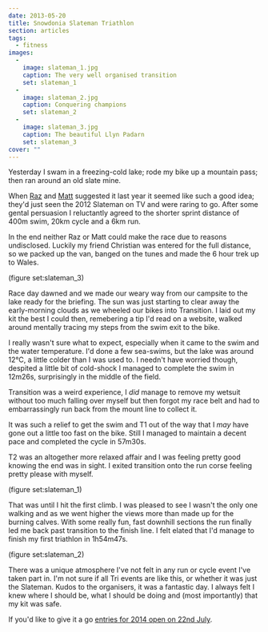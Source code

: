 ```yaml
---
date: 2013-05-20
title: Snowdonia Slateman Triathlon
section: articles
tags:
  - fitness
images:
  - 
    image: slateman_1.jpg
    caption: The very well organised transition
    set: slateman_1
  - 
    image: slateman_2.jpg
    caption: Conquering champions
    set: slateman_2
  - 
    image: slateman_3.jpg
    caption: The beautiful Llyn Padarn
    set: slateman_3
cover: ""
---
```

Yesterday I swam in a freezing-cold lake; rode my bike up a mountain pass; then ran around an old slate mine.

When [Raz](http://twitter.com/imrazkhan) and [Matt](http://twitter.com/cleggmatt) suggested it last year it seemed like such a good idea; they'd just seen the 2012 Slateman on TV and were raring to go. After some gental persuasion I reluctantly agreed to the shorter sprint distance of 400m swim, 20km cycle and a 6km run.

In the end neither Raz or Matt could make the race due to reasons undisclosed. Luckily my friend Christian was entered for the full distance, so we packed up the van, banged on the tunes and made the 6 hour trek up to Wales.

(figure set:slateman_3)

Race day dawned and we made our weary way from our campsite to the lake ready for the briefing. The sun was just starting to clear away the early-morning clouds as we wheeled our bikes into Transition. I laid out my kit the best I could then, remebering a tip I'd read on a website, walked around mentally tracing my steps from the swim exit to the bike.

I really wasn't sure what to expect, especially when it came to the swim and the water temperature. I'd done a few sea-swims, but the lake was around 12℃, a little colder than I was used to. I needn't have worried though, despited a little bit of cold-shock I managed to complete the swim in 12m26s, surprisingly in the middle of the field. 

Transition was a weird experience, I _did_ manage to remove my wetsuit without too much falling over myself but then forgot my race belt and had to embarrassingly run back from the mount line to collect it. 

It was such a relief to get the swim and T1 out of the way that I _may_ have gone out a little too fast on the bike. Still I managed to maintain a decent pace and completed the cycle in 57m30s.

T2 was an altogether more relaxed affair and I was feeling pretty good knowing the end was in sight. I exited transition onto the run corse feeling pretty please with myself.

(figure set:slateman_1)

That was until I hit the first climb. I was pleased to see I wasn't the only one walking and as we went higher the views more than made up for the burning calves. With some really fun, fast downhill sections the run finally led me back past transition to the finish line. I felt elated that I'd manage to finish my first triathlon in 1h54m47s.

(figure set:slateman_2)

There was a unique atmosphere I've not felt in any run or cycle event I've taken part in. I'm not sure if all Tri events are like this, or whether it was just the Slateman. Kudos to the organisers, it was a fantastic day. I always felt I knew where I should be, what I should be doing and (most importantly) that my kit was safe. 

If you'd like to give it a go [entries for 2014 open on 22nd July](http://snowdoniaslateman.com/). 